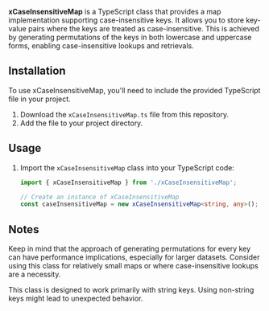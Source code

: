**xCaseInsensitiveMap** is a TypeScript class that provides a map implementation supporting case-insensitive keys. It allows you to store key-value pairs where the keys are treated as case-insensitive. This is achieved by generating permutations of the keys in both lowercase and uppercase forms, enabling case-insensitive lookups and retrievals.

## Installation

To use xCaseInsensitiveMap, you'll need to include the provided TypeScript file in your project.

1. Download the `xCaseInsensitiveMap.ts` file from this repository.
2. Add the file to your project directory.

## Usage

1. Import the `xCaseInsensitiveMap` class into your TypeScript code:

   ```typescript
   import { xCaseInsensitiveMap } from './xCaseInsensitiveMap';

   // Create an instance of xCaseInsensitiveMap
   const caseInsensitiveMap = new xCaseInsensitiveMap<string, any>();

## Notes

Keep in mind that the approach of generating permutations for every key can have performance implications, especially for larger datasets. Consider using this class for relatively small maps or where case-insensitive lookups are a necessity.

This class is designed to work primarily with string keys. Using non-string keys might lead to unexpected behavior.

